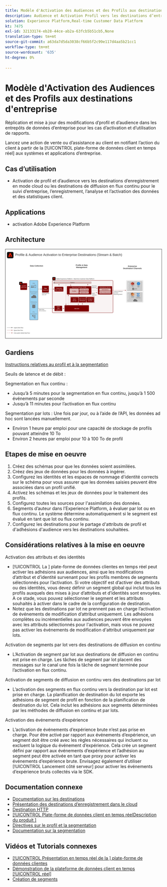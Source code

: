```yaml
---
title: Modèle d'Activation des Audiences et des Profils aux destinations d'entreprise
description: Audience et Activation Profil vers les destinations d’entreprise
solution: Experience Platform,Real-time Customer Data Platform
kt: 7475
exl-id: 32133174-eb28-44ce-ab2a-63fcb5b51cb5,None
translation-type: tm+mt
source-git-commit: a63da7d5da3038cf66b5f2c99e117d4aa5b21cc1
workflow-type: tm+mt
source-wordcount: '635'
ht-degree: 0%

---
```


# Modèle d&#39;Activation des Audiences et des Profils aux destinations d&#39;entreprise

Réplication et mise à jour des modifications d’profil et d’audience dans les entrepôts de données d’entreprise pour les cas d’activation et d’utilisation de rapports. <!-- This sentence is difficult to mentally process because there's no verb. Describe what the customer can do with this feature. The first paragraph on a page should not be an abstract description.-->

Lancez une action de vente ou d’assistance au client en notifiant l’action du client à partir de la [!UICONTROL plate-forme de données client en temps réel] aux systèmes et applications d’entreprise. <!-- What kinds of sales or support actions? You might add a "For example...." The content in these blueprints should be more simple and friendly.-->

## Cas d’utilisation

* Activation de profil et d’audience vers les destinations d’enregistrement en mode cloud ou les destinations de diffusion en flux continu pour le suivi d’entreprise, l’enregistrement, l’analyse et l’activation des données et des statistiques client.

## Applications

* activation Adobe Experience Platform

## Architecture

<img src="assets/enterprise_destination.svg" alt="Architecture de référence pour le scénario d'Activation d'entreprise" style="border:1px solid #4a4a4a" />

## Gardiens

[Instructions relatives au profil et à la segmentation](https://experienceleague.adobe.com/docs/experience-platform/profile/guardrails.html?lang=en)

Seuils de latence et de débit :

Segmentation en flux continu :

* Jusqu’à 5 minutes pour la segmentation en flux continu, jusqu’à 1 500 événements par seconde
* Jusqu’à 11 minutes pour l’activation en flux continu

Segmentation par lots :
Une fois par jour, ou à l’aide de l’API, les données ad hoc sont lancées manuellement.

* Environ 1 heure par emploi pour une capacité de stockage de profils pouvant atteindre 10 To
* Environ 2 heures par emploi pour 10 à 100 To de profil

## Etapes de mise en oeuvre

1. Créez des schémas pour que les données soient assimilées. <!-- Cross-references to these topics would be helpful -->
1. Créez des jeux de données pour les données à ingérer.
1. Configurez les identités et les espaces de nommage d&#39;identité corrects sur le schéma pour vous assurer que les données saisies peuvent être associées dans un profil unifié.
1. Activez les schémas et les jeux de données pour le traitement des profils.
1. Configurez toutes les sources pour l&#39;assimilation des données.
1. Segments d’auteur dans l’Experience Platform, à évaluer par lot ou en flux continu. Le système détermine automatiquement si le segment est évalué en tant que lot ou flux continu.
1. Configurez les destinations pour le partage d&#39;attributs de profil et d&#39;adhésions d&#39;audience vers les destinations souhaitées.

## Considérations relatives à la mise en oeuvre

Activation des attributs et des identités

* [!UICONTROL La ] plate-forme de données clientes en temps réel peut activer les adhésions aux audiences, ainsi que les modifications d’attribut et d’identité survenant pour les profils membres de segments sélectionnés pour l’activation. Si votre objectif est d’activer des attributs ou des identités, vous devez définir un segment global qui inclut tous les profils auxquels des mises à jour d’attributs et d’identités sont envoyées. A ce stade, vous pouvez sélectionner le segment et les attributs souhaités à activer dans le cadre de la configuration de destination.
* Notez que les destinations par lot ne prennent pas en charge l’activation de événements de modification d’attribut uniquement. Les adhésions complètes ou incrémentielles aux audiences peuvent être envoyées avec les attributs sélectionnés pour l&#39;activation, mais vous ne pouvez pas activer les événements de modification d&#39;attribut uniquement par lots.

Activation de segments par lot vers des destinations de diffusion en continu

* L’Activation de segment par lot aux destinations de diffusion en continu est prise en charge. Les tâches de segment par lot placent des messages sur le canal une fois la tâche de segment terminée pour l’activation en flux continu.

Activation de segments de diffusion en continu vers des destinations par lot

* L’activation des segments en flux continu vers la destination par lot est prise en charge. La planification de destination du lot exporte les adhésions de segment de profil en fonction de la planification de destination du lot. Cela inclut les adhésions aux segments déterminées par les méthodes de diffusion en continu et par lots.

Activation des événements d’expérience

* L’activation de événements d’expérience brute n’est pas prise en charge. Pour être activé par rapport aux événements d’expérience, un segment doit être créé avec les règles nécessaires qui incluent ou excluent la logique du événement d’expérience. Cela crée un segment défini par rapport aux événements d’expérience et l’adhésion au segment peut être activée en tant que proxy pour activer les événements d’expérience brute. Envisagez également d’utiliser [!UICONTROL Lancement côté serveur] pour activer les événements d’expérience bruts collectés via le SDK.

## Documentation connexe

* [Documentation sur les destinations](https://experienceleague.adobe.com/docs/experience-platform/destinations/catalog/overview.html)
* [Présentation des destinations d’enregistrement dans le cloud](https://experienceleague.adobe.com/docs/experience-platform/destinations/catalog/cloud-storage/overview.html?lang=en#catalog)
* [Destination HTTP](https://experienceleague.adobe.com/docs/experience-platform/destinations/catalog/http-destination.html?lang=en#overview)
* [[!UICONTROL Plate-forme de données client en temps réelDescription du produit ] ](https://helpx.adobe.com/legal/product-descriptions/real-time-customer-data-platform.html)
* [Directives sur le profil et la segmentation](https://experienceleague.adobe.com/docs/experience-platform/profile/guardrails.html?lang=en)
* [Documentation sur la segmentation](https://experienceleague.adobe.com/docs/experience-platform/segmentation/api/streaming-segmentation.html)

## Vidéos et Tutorials connexes

* [[!UICONTROL Présentation en temps réel de la ] plate-forme de données clientes](https://experienceleague.adobe.com/docs/platform-learn/tutorials/application-services/rtcdp/understanding-the-real-time-customer-data-platform.html)
* [Démonstration de la plateforme de données client en temps  [!UICONTROL réel]](https://experienceleague.adobe.com/docs/platform-learn/tutorials/application-services/rtcdp/demo.html)
* [Création de segments](https://experienceleague.adobe.com/docs/platform-learn/tutorials/segments/create-segments.html)
